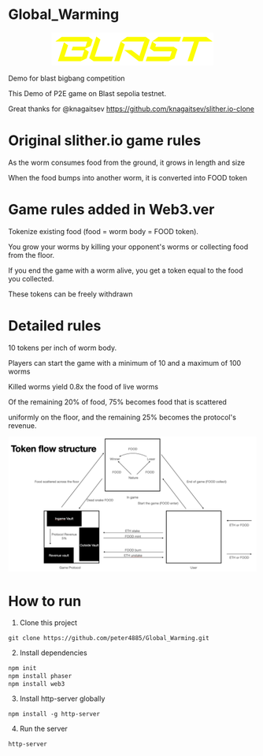 # Global_Warming

<p align="center"><img src="readme_img/BLASTbrandkit.png"></p>

Demo for blast bigbang competition 

This Demo of P2E game on Blast sepolia testnet.

Great thanks for @knagaitsev https://github.com/knagaitsev/slither.io-clone

# Original slither.io game rules
As the worm consumes food from the ground, it grows in length and size

When the food bumps into another worm, it is converted into FOOD token

# Game rules added in Web3.ver
Tokenize existing food (food = worm body = FOOD token).

You grow your worms by killing your opponent's worms or collecting food from the floor.

If you end the game with a worm alive, you get a token equal to the food you collected.

These tokens can be freely withdrawn

# Detailed rules
10 tokens per inch of worm body.

Players can start the game with a minimum of 10 and a maximum of 100 worms

Killed worms yield 0.8x the food of live worms

Of the remaining 20% of food, 75% becomes food that is scattered 

uniformly on the floor, and the remaining 25% becomes the protocol's revenue.

![alt text](./readme_img/Token_flow.png)

# How to run
1. Clone this project

```
git clone https://github.com/peter4885/Global_Warming.git
```

2. Install dependencies

```
npm init
npm install phaser
npm install web3
```

3. Install http-server globally

```
npm install -g http-server
```

4. Run the server

```
http-server
```
